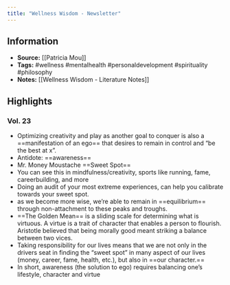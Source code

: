 ```yaml
---
title: "Wellness Wisdom - Newsletter"
---
```

## Information
- **Source:** [[Patricia Mou]]
- **Tags:** #wellness #mentalhealth #personaldevelopment #spirituality #philosophy 
- **Notes:** [[Wellness Wisdom - Literature Notes]]

## Highlights
### Vol. 23
- Optimizing creativity and play as another goal to conquer is also a ==manifestation of an ego== that desires to remain in control and “be the best at x”.
- Antidote: ==awareness==
- Mr. Money Moustache ==Sweet Spot==
- You can see this in mindfulness/creativity, sports like running, fame, careerbuilding, and more
- Doing an audit of your most extreme experiences, can help you calibrate towards your sweet spot.
- as we become more wise, we’re able to remain in ==equilibrium== through non-attachment to these peaks and troughs.
-  ==The Golden Mean== is a sliding scale for determining what is virtuous. A virtue is a trait of character that enables a person to flourish. Aristotle believed that being morally good meant striking a balance between two vices.
-  Taking responsibility for our lives means that we are not only in the drivers seat in finding the “sweet spot” in many aspect of our lives (money, career, fame, health, etc.), but also in ==our character.==
-  In short, awareness (the solution to ego) requires balancing one’s lifestyle, character and virtue
